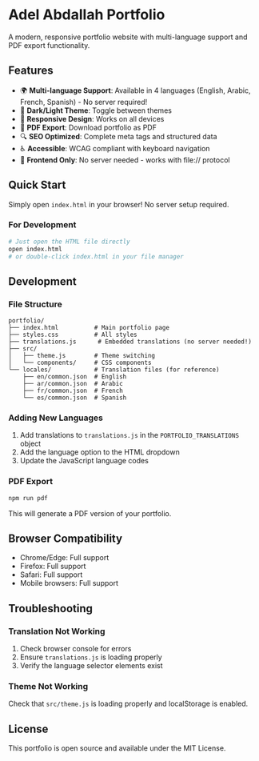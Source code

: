 # Adel Abdallah Portfolio

A modern, responsive portfolio website with multi-language support and PDF export functionality.

## Features

- 🌍 **Multi-language Support**: Available in 4 languages (English, Arabic, French, Spanish) - No server required!
- 🎨 **Dark/Light Theme**: Toggle between themes
- 📱 **Responsive Design**: Works on all devices
- 📄 **PDF Export**: Download portfolio as PDF
- 🔍 **SEO Optimized**: Complete meta tags and structured data
- ♿ **Accessible**: WCAG compliant with keyboard navigation
- 🚀 **Frontend Only**: No server needed - works with file:// protocol

## Quick Start

Simply open `index.html` in your browser! No server setup required.

### For Development
```bash
# Just open the HTML file directly
open index.html
# or double-click index.html in your file manager
```

## Development

### File Structure
```
portfolio/
├── index.html          # Main portfolio page
├── styles.css          # All styles
├── translations.js      # Embedded translations (no server needed!)
├── src/
│   ├── theme.js        # Theme switching
│   └── components/     # CSS components
└── locales/            # Translation files (for reference)
    ├── en/common.json  # English
    ├── ar/common.json  # Arabic
    ├── fr/common.json  # French
    └── es/common.json  # Spanish
```

### Adding New Languages

1. Add translations to `translations.js` in the `PORTFOLIO_TRANSLATIONS` object
2. Add the language option to the HTML dropdown
3. Update the JavaScript language codes

### PDF Export

```bash
npm run pdf
```

This will generate a PDF version of your portfolio.

## Browser Compatibility

- Chrome/Edge: Full support
- Firefox: Full support  
- Safari: Full support
- Mobile browsers: Full support

## Troubleshooting

### Translation Not Working
1. Check browser console for errors
2. Ensure `translations.js` is loading properly
3. Verify the language selector elements exist

### Theme Not Working
Check that `src/theme.js` is loading properly and localStorage is enabled.

## License

This portfolio is open source and available under the MIT License.
